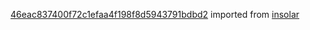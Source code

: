 [46eac837400f72c1efaa4f198f8d5943791bdbd2](https://github.com/insolar/insolar/commit/46eac837400f72c1efaa4f198f8d5943791bdbd2) imported from [insolar](https://github.com/insolar/insolar)
